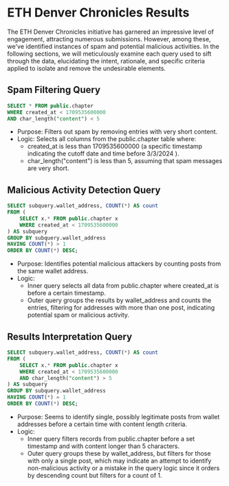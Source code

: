 # ETH Denver Chronicles Results

The ETH Denver Chronicles initiative has garnered an impressive level of engagement, attracting numerous submissions. However, among these, we've identified instances of spam and potential malicious activities. In the following sections, we will meticulously examine each query used to sift through the data, elucidating the intent, rationale, and specific criteria applied to isolate and remove the undesirable elements.

## Spam Filtering Query

```sql
SELECT * FROM public.chapter
WHERE created_at < 1709535600000
AND char_length("content") < 5
```

- Purpose: Filters out spam by removing entries with very short content.
- Logic: Selects all columns from the public.chapter table where:
  - created_at is less than 1709535600000 (a specific timestamp indicating the cutoff date and time before 3/3/2024 ).
  - char_length("content") is less than 5, assuming that spam messages are very short.

## Malicious Activity Detection Query

```sql
SELECT subquery.wallet_address, COUNT(*) AS count
FROM (
    SELECT x.* FROM public.chapter x
    WHERE created_at < 1709535600000
) AS subquery
GROUP BY subquery.wallet_address
HAVING COUNT(*) > 1
ORDER BY COUNT(*) DESC;
```

- Purpose: Identifies potential malicious attackers by counting posts from the same wallet address.
- Logic:
  - Inner query selects all data from public.chapter where created_at is before a certain timestamp.
  - Outer query groups the results by wallet_address and counts the entries, filtering for addresses with more than one post, indicating potential spam or malicious activity.

## Results Interpretation Query

```sql
SELECT subquery.wallet_address, COUNT(*) AS count
FROM (
    SELECT x.* FROM public.chapter x
    WHERE created_at < 1709535600000
    AND char_length("content") > 5
) AS subquery
GROUP BY subquery.wallet_address
HAVING COUNT(*) = 1
ORDER BY COUNT(*) DESC;

```

- Purpose: Seems to identify single, possibly legitimate posts from wallet addresses before a certain time with content length criteria.
- Logic:
  - Inner query filters records from public.chapter before a set timestamp and with content longer than 5 characters.
  - Outer query groups these by wallet_address, but filters for those with only a single post, which may indicate an attempt to identify non-malicious activity or a mistake in the query logic since it orders by descending count but filters for a count of 1.
